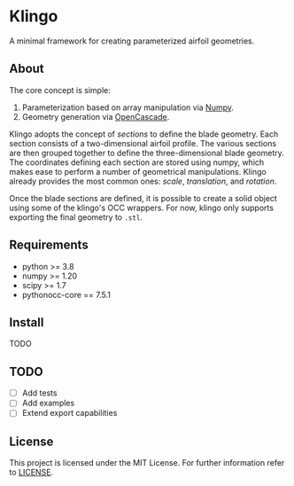 # Klingo

A minimal framework for creating parameterized airfoil geometries.

## About

The core concept is simple:

  1. Parameterization based on array manipulation via [Numpy][numpy].
  2. Geometry generation via [OpenCascade][occ].

Klingo adopts the concept of _sections_ to define the blade geometry. Each
section consists of a two-dimensional airfoil profile. The various sections are
then grouped together to define the three-dimensional blade geometry. The
coordinates defining each section are stored using numpy, which makes ease to
perform a number of geometrical manipulations. Klingo already provides the most
common ones: _scale_, _translation_, and _rotation_.

Once the blade sections are defined, it is possible to create a solid object
using some of the klingo's OCC wrappers. For now, klingo only supports exporting
the final geometry to `.stl`.

## Requirements

  * python >= 3.8
  * numpy >= 1.20
  * scipy >= 1.7
  * pythonocc-core == 7.5.1

## Install

TODO

## TODO

  * [ ] Add tests
  * [ ] Add examples
  * [ ] Extend export capabilities

## License

This project is licensed under the MIT License. For further information refer
to [LICENSE][license].

[numpy]: https://www.numpy.org
[occ]: https://www.opencascade.org
[license]: ./LICENSE
